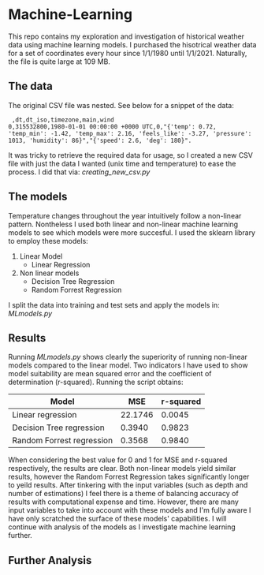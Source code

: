# Machine-Learning

This repo contains my exploration and investigation of historical weather data using machine learning models. I purchased the hisotrical weather data for a set of coordinates every hour since 1/1/1980 until 1/1/2021. Naturally, the file is quite large at 109 MB.

## The data 
The original CSV file was nested. See below for a snippet of the data:
```
 ,dt,dt_iso,timezone,main,wind
0,315532800,1980-01-01 00:00:00 +0000 UTC,0,"{'temp': 0.72, 'temp_min': -1.42, 'temp_max': 2.16, 'feels_like': -3.27, 'pressure': 1013, 'humidity': 86}","{'speed': 2.6, 'deg': 180}".
```
It was tricky to retrieve the required data for usage, so I created a new CSV file with just the data I wanted (unix time and temperature) to ease the process. I did that via:  *creating_new_csv.py*

## The models

Temperature changes throughout the year intuitively follow a non-linear pattern. Nontheless I used both linear and non-linear machine learning models to see which models were more succesful. I used the sklearn library to employ these models: 

1. Linear Model
   - Linear Regression
2. Non linear models
   - Decision Tree Regression
   - Random Forrest Regression

I split the data into training and test sets and apply the models in: *MLmodels.py*

## Results
Running *MLmodels.py* shows clearly the superiority of running non-linear models compared to the linear model. Two indicators I have used to show model suitability are mean squared error and the coefficient of determination (r-squared). Running the script obtains:

Model                       |  MSE          | r-squared        |
| ------------------------- | ------------- | -------------    |
|    Linear regression      | 22.1746       |   0.0045         |
| Decision Tree regression  | 0.3940        |   0.9823         |
| Random Forrest regression | 0.3568        |   0.9840         |

When considering the best value for 0 and 1 for MSE and r-squared respectively, the results are clear. Both non-linear models yield similar results, however the Random Forrest Regression takes significantly longer to yeild results. After tinkering with the input variables (such as depth and number of estimations) I feel there is a theme of balancing accuracy of results with computational expense and time. 
However, there are many input variables to take into account with these models and I'm fully aware I have only scratched the surface of these models' capabilities. I will continue with analysis of the models as I investigate machine learning further.

## Further Analysis
